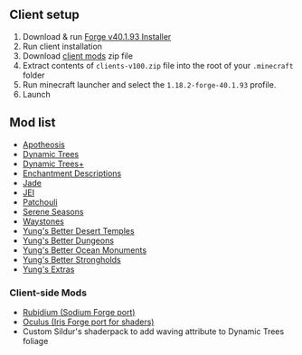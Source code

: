 
## Client setup

1. Download & run [Forge v40.1.93 Installer](https://github.com/Jake-Carter/Tyr/releases/download/v1.0.0/forge-1.18.2-40.1.93-installer.jar)
2. Run client installation
3. Download [client mods](https://github.com/Jake-Carter/mcserver/releases/download/v1.0.0/client-v100.zip) zip file
4. Extract contents of `clients-v100.zip` file into the root of your `.minecraft` folder
5. Run minecraft launcher and select the `1.18.2-forge-40.1.93` profile.
6. Launch

## Mod list

* [Apotheosis](https://www.curseforge.com/minecraft/mc-mods/apotheosis)
* [Dynamic Trees](https://www.curseforge.com/minecraft/mc-mods/dynamictrees)
* [Dynamic Trees+](https://www.curseforge.com/minecraft/mc-mods/dynamictreesplus)
* [Enchantment Descriptions](https://www.curseforge.com/minecraft/mc-mods/enchantment-descriptions)
* [Jade](https://www.curseforge.com/minecraft/mc-mods/jade)
* [JEI](https://www.curseforge.com/minecraft/mc-mods/jei)
* [Patchouli](https://www.curseforge.com/minecraft/mc-mods/patchouli)
* [Serene Seasons](https://www.curseforge.com/minecraft/mc-mods/serene-seasons)
* [Waystones](https://www.curseforge.com/minecraft/mc-mods/waystones)
* [Yung's Better Desert Temples](https://www.curseforge.com/minecraft/mc-mods/yungs-better-desert-temples)
* [Yung's Better Dungeons](https://www.curseforge.com/minecraft/mc-mods/yungs-better-dungeons)
* [Yung's Better Ocean Monuments](https://www.curseforge.com/minecraft/mc-mods/yungs-better-ocean-monuments)
* [Yung's Better Strongholds](https://www.curseforge.com/minecraft/mc-mods/yungs-better-strongholds)
* [Yung's Extras](https://www.curseforge.com/minecraft/mc-mods/yungs-extras)

### Client-side Mods

* [Rubidium (Sodium Forge port)](https://www.curseforge.com/minecraft/mc-mods/rubidium)
* [Oculus (Iris Forge port for shaders)](https://www.curseforge.com/minecraft/mc-mods/oculus)
* Custom Sildur's shaderpack to add waving attribute to Dynamic Trees foliage
